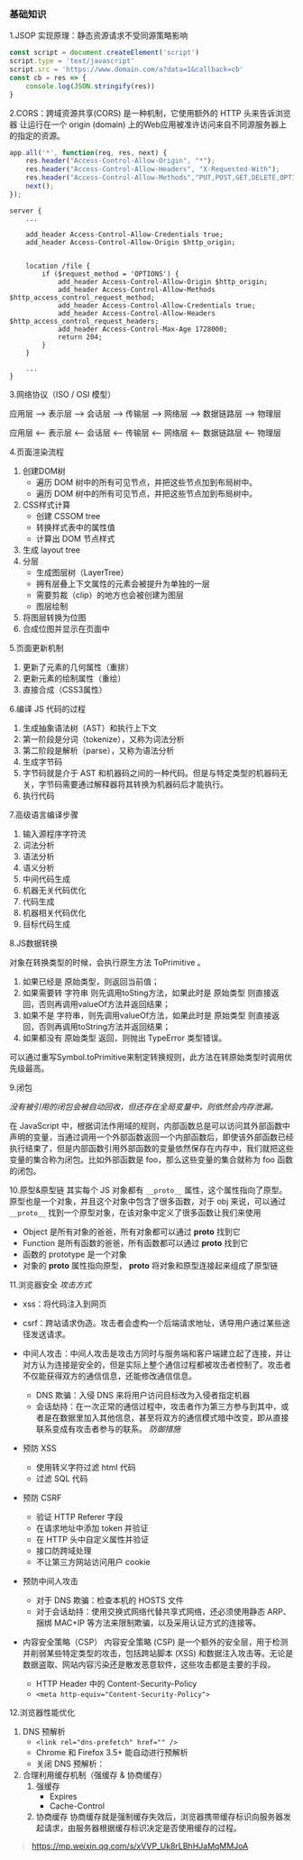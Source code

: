 ### 基础知识

1.JSOP 实现原理：静态资源请求不受同源策略影响
```javascript
const script = document.createElement('script')
script.type = 'text/javascript'
script.src = 'https://www.domain.com/a?data=1&callback=cb'
const cb = res => {
    console.log(JSON.stringify(res))
}
```
2.CORS：跨域资源共享(CORS) 是一种机制，它使用额外的 HTTP 头来告诉浏览器  让运行在一个 origin (domain) 上的Web应用被准许访问来自不同源服务器上的指定的资源。
```javascript
app.all('*', function(req, res, next) {  
    res.header("Access-Control-Allow-Origin", "*");  
    res.header("Access-Control-Allow-Headers", "X-Requested-With");  
    res.header("Access-Control-Allow-Methods","PUT,POST,GET,DELETE,OPTIONS");
    next();  
});  
```
```
server {
    ...
    
    add_header Access-Control-Allow-Credentials true;
    add_header Access-Control-Allow-Origin $http_origin;
    
        
    location /file {
        if ($request_method = 'OPTIONS') {
            add_header Access-Control-Allow-Origin $http_origin;
            add_header Access-Control-Allow-Methods $http_access_control_request_method;
            add_header Access-Control-Allow-Credentials true;
            add_header Access-Control-Allow-Headers $http_access_control_request_headers;
            add_header Access-Control-Max-Age 1728000;
            return 204;
        }   
    }

    ...
}
```
3.网络协议（ISO / OSI 模型）

应用层 --> 表示层 --> 会话层 --> 传输层 --> 网络层 --> 数据链路层 --> 物理层

应用层 <-- 表示层 <-- 会话层 <-- 传输层 <-- 网络层 <-- 数据链路层 <-- 物理层

4.页面渲染流程

1.  创建DOM树
    -   遍历 DOM 树中的所有可见节点，并把这些节点加到布局树中。
    -   遍历 DOM 树中的所有可见节点，并把这些节点加到布局树中。
2.  CSS样式计算
    -   创建 CSSOM tree
    -  转换样式表中的属性值
    -  计算出 DOM 节点样式
3.  生成 layout tree
4.  分层
    -  生成图层树（LayerTree）
    -   拥有层叠上下文属性的元素会被提升为单独的一层
    -   需要剪裁（clip）的地方也会被创建为图层
    -   图层绘制
5.  将图层转换为位图
6.  合成位图并显示在页面中

5.页面更新机制
1.  更新了元素的几何属性（重排）
2.  更新元素的绘制属性（重绘）
3.  直接合成（CSS3属性）


6.编译 JS 代码的过程

1.  生成抽象语法树（AST）和执行上下文
2.  第一阶段是分词（tokenize），又称为词法分析
3.  第二阶段是解析（parse），又称为语法分析
4.  生成字节码
5.  字节码就是介于 AST 和机器码之间的一种代码。但是与特定类型的机器码无关，字节码需要通过解释器将其转换为机器码后才能执行。
6.  执行代码

7.高级语言编译步骤

1.   输入源程序字符流
2.   词法分析
3.   语法分析
4.   语义分析
5.   中间代码生成
6.   机器无关代码优化
7.   代码生成
8.   机器相关代码优化
9.   目标代码生成

8.JS数据转换

对象在转换类型的时候，会执行原生方法 ToPrimitive 。

1.   如果已经是 原始类型，则返回当前值；
2.   如果需要转 字符串 则先调用toSting方法，如果此时是 原始类型 则直接返回，否则再调用valueOf方法并返回结果；
3.   如果不是 字符串，则先调用valueOf方法，如果此时是 原始类型 则直接返回，否则再调用toString方法并返回结果；
4.   如果都没有 原始类型 返回，则抛出 TypeError 类型错误。

可以通过重写Symbol.toPrimitive来制定转换规则，此方法在转原始类型时调用优先级最高。

9.闭包

_没有被引用的闭包会被自动回收，但还存在全局变量中，则依然会内存泄漏。_

在 JavaScript 中，根据词法作用域的规则，内部函数总是可以访问其外部函数中声明的变量，当通过调用一个外部函数返回一个内部函数后，即使该外部函数已经执行结束了，但是内部函数引用外部函数的变量依然保存在内存中，我们就把这些变量的集合称为闭包。比如外部函数是 foo，那么这些变量的集合就称为 foo 函数的闭包。


10.原型&原型链
其实每个 JS 对象都有 `__proto__` 属性，这个属性指向了原型。
原型也是一个对象，并且这个对象中包含了很多函数，对于 obj 来说，可以通过 `__proto__` 找到一个原型对象，在该对象中定义了很多函数让我们来使用
-   Object 是所有对象的爸爸，所有对象都可以通过 __proto__ 找到它
-   Function 是所有函数的爸爸，所有函数都可以通过 __proto__ 找到它
-   函数的 prototype 是一个对象
-   对象的 __proto__ 属性指向原型， __proto__ 将对象和原型连接起来组成了原型链

11.浏览器安全
_攻击方式_
-  xss：将代码注入到网页
-  csrf：跨站请求伪造。攻击者会虚构一个后端请求地址，诱导用户通过某些途径发送请求。
-  中间人攻击：中间人攻击是攻击方同时与服务端和客户端建立起了连接，并让对方认为连接是安全的，但是实际上整个通信过程都被攻击者控制了。攻击者不仅能获得双方的通信信息，还能修改通信信息。
    -  DNS 欺骗：入侵 DNS 来将用户访问目标改为入侵者指定机器
    -  会话劫持：在一次正常的通信过程中，攻击者作为第三方参与到其中，或者是在数据里加入其他信息，甚至将双方的通信模式暗中改变，即从直接联系变成有攻击者参与的联系。
_防御措施_
-  预防 XSS
    -  使用转义字符过滤 html 代码
    -  过滤 SQL 代码
-  预防 CSRF
    -  验证 HTTP Referer 字段
    -  在请求地址中添加 token 并验证
    -  在 HTTP 头中自定义属性并验证
    -  接口防跨域处理
    -  不让第三方网站访问用户 cookie

-  预防中间人攻击
    -  对于 DNS 欺骗：检查本机的 HOSTS 文件
    -  对于会话劫持：使用交换式网络代替共享式网络，还必须使用静态 ARP、捆绑 MAC+IP 等方法来限制欺骗，以及采用认证方式的连接等。

-  内容安全策略（CSP）
内容安全策略 (CSP) 是一个额外的安全层，用于检测并削弱某些特定类型的攻击，包括跨站脚本 (XSS) 和数据注入攻击等。无论是数据盗取、网站内容污染还是散发恶意软件，这些攻击都是主要的手段。
    -  HTTP Header 中的 Content-Security-Policy
    -  `<meta http-equiv="Content-Security-Policy">`

12.浏览器性能优化
1.  DNS 预解析
    -  `<link rel="dns-prefetch" href="" />`
    -  Chrome 和 Firefox 3.5+ 能自动进行预解析
    -  关闭 DNS 预解析：<meta http-equiv="x-dns-prefetch-control" content="off|on">
2.  合理利用缓存机制（强缓存 & 协商缓存）
    1.  强缓存
        -  Expires
        -  Cache-Control
    2.  协商缓存
    协商缓存就是强制缓存失效后，浏览器携带缓存标识向服务器发起请求，由服务器根据缓存标识决定是否使用缓存的过程。

>  https://mp.weixin.qq.com/s/xVVP_Uk8rLBhHJaMqMMJoA